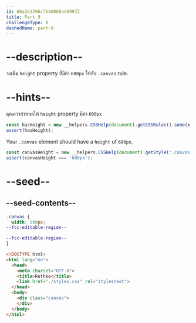 ```yaml
---
id: 60a3e3396c7b40068ad69972
title: Part 9
challengeType: 0
dashedName: part-9
---
```


# --description--

จงเพิ่ม `height` property ที่มีค่า `600px` ให้กับ `.canvas` rule.

# --hints--

คุณควรกำหนดให้ `height` property มีค่า `600px`

```js
const hasHeight = new __helpers.CSSHelp(document).getCSSRules().some(x => x.style.height === '600px');
assert(hasHeight);
```

Your `.canvas` element should have a `height` of `600px`.

```js
const canvasHeight = new __helpers.CSSHelp(document).getStyle('.canvas')?.getPropertyValue('height');
assert(canvasHeight === '600px');
```

# --seed--

## --seed-contents--

```css
.canvas {
  width: 500px;
--fcc-editable-region--

--fcc-editable-region--
}
```

```html
<!DOCTYPE html>
<html lang="en">
  <head>
    <meta charset="UTF-8">
    <title>Rothko</title>
    <link href="./styles.css" rel="stylesheet">
  </head>
  <body>
    <div class="canvas">
    </div>
  </body>
</html>
```
